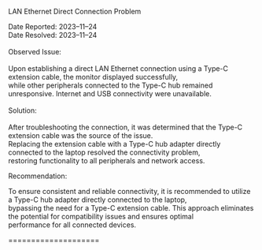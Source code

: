 LAN Ethernet Direct Connection Problem

Date Reported: 2023–11–24 <br>
Date Resolved: 2023–11–24
<br>
<br>
Observed Issue:
<br>
<br>
Upon establishing a direct LAN Ethernet connection using a Type-C extension cable, the monitor displayed successfully, <br>
while other peripherals connected to the Type-C hub remained unresponsive. Internet and USB connectivity were unavailable.<br>
<br>
Solution:
<br>
<br>
After troubleshooting the connection, it was determined that the Type-C extension cable was the source of the issue. <br>
Replacing the extension cable with a Type-C hub adapter directly connected to the laptop resolved the connectivity problem, <br>
restoring functionality to all peripherals and network access.<br>

Recommendation:<br>

To ensure consistent and reliable connectivity, it is recommended to utilize a Type-C hub adapter directly connected to the laptop, <br>
bypassing the need for a Type-C extension cable. This approach eliminates the potential for compatibility issues and ensures optimal <br> performance for all connected devices.

====================
